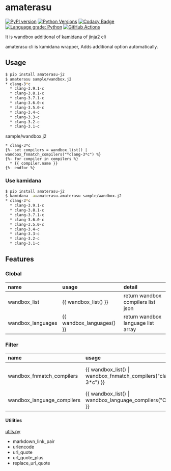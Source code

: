 # amaterasu

[![PyPI version](https://badge.fury.io/py/amaterasu-j2.svg)](https://badge.fury.io/py/amaterasu-j2)
[![Python Versions](https://img.shields.io/pypi/pyversions/amaterasu_j2.svg)](https://pypi.org/project/amaterasu-j2/)
[![Codacy Badge](https://api.codacy.com/project/badge/Grade/2ff3eb34b617416c97f590b45b5e82fe)](https://app.codacy.com/manual/srz-zumix/amaterasu?utm_source=github.com&utm_medium=referral&utm_content=srz-zumix/amaterasu&utm_campaign=Badge_Grade_Settings)
[![Language grade: Python](https://img.shields.io/lgtm/grade/python/g/srz-zumix/amaterasu.svg?logo=lgtm&logoWidth=18)](https://lgtm.com/projects/g/srz-zumix/amaterasu/context:python)
[![GitHub Actions](https://github.com/srz-zumix/amaterasu/actions/workflows/main.yml/badge.svg)](https://github.com/srz-zumix/amaterasu/actions/workflows/main.yml)

It is wandbox additional of [kamidana][] of jinja2 cli

amaterasu cli is kamidana wrapper, Adds additional option automatically.

## Usage

```sh
$ pip install amaterasu-j2
$ amaterasu sample/wandbox.j2
* clang-3*c
  * clang-3.9.1-c
  * clang-3.8.1-c
  * clang-3.7.1-c
  * clang-3.6.0-c
  * clang-3.5.0-c
  * clang-3.4-c
  * clang-3.3-c
  * clang-3.2-c
  * clang-3.1-c
```

sample/wandbox.j2

```j2
* clang-3*c
{%- set compilers = wandbox_list() | wandbox_fnmatch_compilers("*clang-3*c") %}
{%- for compiler in compilers %}
  * {{ compiler.name }}
{%- endfor %}
```

### Use kamidana

```sh
$ pip install amaterasu-j2
$ kamidana -a=amaterasu.amaterasu sample/wandbox.j2
* clang-3*c
  * clang-3.9.1-c
  * clang-3.8.1-c
  * clang-3.7.1-c
  * clang-3.6.0-c
  * clang-3.5.0-c
  * clang-3.4-c
  * clang-3.3-c
  * clang-3.2-c
  * clang-3.1-c
```

## Features

### Global

|name|usage|detail|
|:--|:--|:--|
|wandbox_list| {{ wandbox_list() }} | return wandbox compilers list json|
|wandbox_languages| {{ wandbox_languages() }} | return wandbox language list array|

### Filter

|name|usage|detail|
|:--|:--|:--|
|wandbox_fnmatch_compilers| {{ wandbox_list() \| wandbox_fnmatch_compilers("clang-3*c") }}|filter compiler name by fnmatch|
|wandbox_language_compilers| {{ wandbox_list() \| wandbox_language_compilers("C++") }}|filter by language|

#### Utilities

[utils.py](./amaterasu/utils.py)

* markdown_link_pair
* urlencode
* url_quote
* url_quote_plus
* replace_url_quote

[kamidana]:https://github.com/podhmo/kamidana
